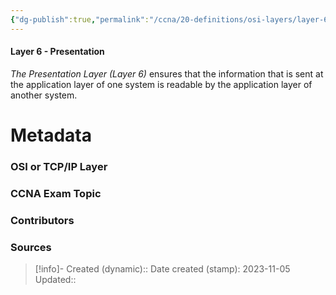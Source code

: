 ```yaml
---
{"dg-publish":true,"permalink":"/ccna/20-definitions/osi-layers/layer-6/"}
---
```


#### Layer 6 - Presentation
*The Presentation Layer (Layer 6)* ensures that the information that is sent at the application layer of one system is readable by the application layer of another system.



# Metadata
### OSI or TCP/IP Layer

### CCNA Exam Topic

### Contributors

### Sources



> [!info]- Created (dynamic):: 
> Date created (stamp): 2023-11-05
> Updated:: 


